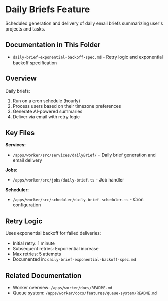 # Daily Briefs Feature

Scheduled generation and delivery of daily email briefs summarizing user's projects and tasks.

## Documentation in This Folder

- `daily-brief-exponential-backoff-spec.md` - Retry logic and exponential backoff specification

## Overview

Daily briefs:

1. Run on a cron schedule (hourly)
2. Process users based on their timezone preferences
3. Generate AI-powered summaries
4. Deliver via email with retry logic

## Key Files

**Services:**

- `/apps/worker/src/services/dailyBrief/` - Daily brief generation and email delivery

**Jobs:**

- `/apps/worker/src/jobs/daily-brief.ts` - Job handler

**Scheduler:**

- `/apps/worker/src/scheduler/daily-brief-scheduler.ts` - Cron configuration

## Retry Logic

Uses exponential backoff for failed deliveries:

- Initial retry: 1 minute
- Subsequent retries: Exponential increase
- Max retries: 5 attempts
- Documented in: `daily-brief-exponential-backoff-spec.md`

## Related Documentation

- Worker overview: `/apps/worker/docs/README.md`
- Queue system: `/apps/worker/docs/features/queue-system/README.md`
